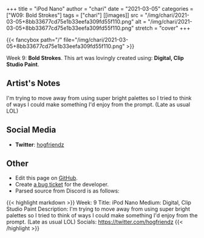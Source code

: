 +++
title =       "iPod Nano"
author =      "chari"
date =        "2021-03-05"
categories =  ["W09: Bold Strokes"]
tags =        ["chari"]
[[images]]
                      src = "/img/chari/2021-03-05+8bb33677cd75e1b33eefa309fd55f110.png"
                      alt = "/img/chari/2021-03-05+8bb33677cd75e1b33eefa309fd55f110.png"
                      stretch = "cover"
+++


{{< fancybox path="/" file="/img/chari/2021-03-05+8bb33677cd75e1b33eefa309fd55f110.png" >}}


Week 9: **Bold Strokes**. This art was lovingly created using: **Digital, Clip Studio Paint**.

## Artist's Notes

I'm trying to move away from using super bright palettes so I tried to think of ways I could make something I'd enjoy from the prompt. (Late as usual LOL)

## Social Media

- **Twitter**: [hogfriendz]()


## Other

- Edit this page on [GitHub](https://github.com/teaminkling/web-refresh/edit/main/blog/content/blog/chari-week-9-318e.md).
- Create [a bug ticket](https://github.com/teaminkling/web-refresh/issues/new?assignees=&labels=bug&template=problem-report.md&title=) for the developer.
- Parsed source from Discord is as follows:

{{< highlight markdown >}}
Week: 9
Title: iPod Nano
Medium: Digital, Clip Studio Paint
Description: I'm trying to move away from using super bright palettes so I tried to think of ways I could make something I'd enjoy from the prompt. (Late as usual LOL)
Socials: https://twitter.com/hogfriendz
{{< /highlight >}}